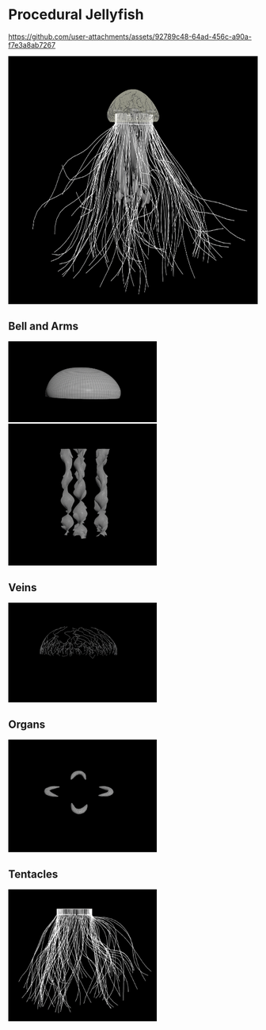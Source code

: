 # Procedural Jellyfish



https://github.com/user-attachments/assets/92789c48-64ad-456c-a90a-f7e3a8ab7267



<img height="500" alt="Jellyfish in Houdini Viewport" src="/assets/jellysish_houdini.png">


## Bell and Arms
<img width="300" alt="Organs" src="/assets/bell.png">

<img width="300" alt="Organs" src="/assets/arms.png">



## Veins
<img width="300" alt="Organs" src="/assets/veins.png">


## Organs


<img width="300" alt="Organs" src="/assets/organ.png">


## Tentacles
<img width="300" alt="Organs" src="/assets/tentacles.png">


